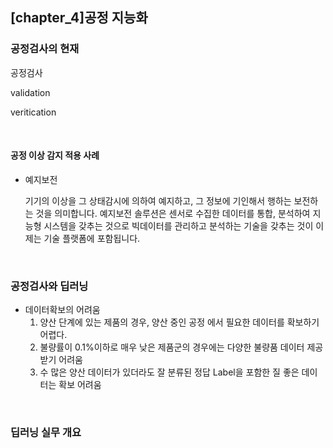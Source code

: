 ## [chapter_4]공정 지능화

### 공정검사의 현재

공정검사

validation 

veritication

<br>



#### 공정 이상 감지 적용 사례

- 예지보전

  기기의 이상을 그 상태감시에 의하여 예지하고, 그 정보에 기인해서 행하는 보전하는 것을 의미합니다. 예지보전 솔루션은 센서로 수집한 데이터를 통합, 분석하여 지능형 시스템을 갖추는 것으로 빅데이터를 관리하고 분석하는 기술을 갖추는 것이 이제는 기술 플랫폼에 포함됩니다.

<br>



### 공정검사와 딥러닝

- 데이터확보의 어려움
  1. 양산 단계에 있는 제품의 경우, 양산 중인 공정 에서 필요한 데이터를 확보하기 어렵다.
  2. 불량률이 0.1%이하로 매우 낮은 제품군의 경우에는 다양한 불량품 데이터 제공받기 어려움
  3. 수 많은 양산 데이터가 있더라도 잘 분류된 정답 Label을 포함한 질 좋은 데이터는 확보 어려움

<br>



### 딥러닝 실무 개요

